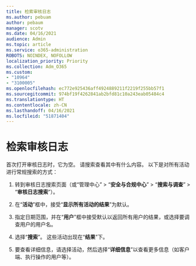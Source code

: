```yaml
---
title: 检索审核日志
ms.author: pebuam
author: pebaum
manager: scotv
ms.date: 04/16/2021
audience: Admin
ms.topic: article
ms.service: o365-administration
ROBOTS: NOINDEX, NOFOLLOW
localization_priority: Priority
ms.collection: Adm_O365
ms.custom:
- "10964"
- "3100005"
ms.openlocfilehash: ec772e925436aff4924889211f2219f255bb57f1
ms.sourcegitcommit: 974bf19f4262841ab2bfd81c10a243eab05484c4
ms.translationtype: HT
ms.contentlocale: zh-CN
ms.lasthandoff: 04/16/2021
ms.locfileid: "51871404"
---
```

# <a name="retrieve-the-audit-logs"></a>检索审核日志

首次打开审核日志时，它为空。 请搜索查看其中有什么内容。 以下是对所有活动进行常规搜索的方式：

1. 转到审核日志搜索页面（或“管理中心” > “**安全与合规中心**” > “**搜索与调查**” > “**审核日志搜索**”）。

1. 在“**活动**”框中，接受“**显示所有活动的结果**”为默认。

1. 指定日期范围，并在“**用户**”框中接受默认以返回所有用户的结果，或选择要调查用户的用户名。

1. 选择“**搜索**”。 这些活动出现在“**结果**”下。

1. 要查看详细信息，请选择活动，然后选择“**详细信息**”以查看更多信息（如客户端、执行操作的用户等）。
